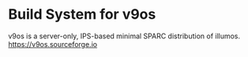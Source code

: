 # Build System for v9os

v9os is a server-only, IPS-based minimal SPARC distribution of illumos.
https://v9os.sourceforge.io
